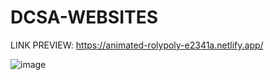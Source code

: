 # DCSA-WEBSITES

LINK PREVIEW: https://animated-rolypoly-e2341a.netlify.app/

![image](https://user-images.githubusercontent.com/103920174/234016754-cc9d39d5-6c02-46b5-bccb-fe0616a95ec1.png)
